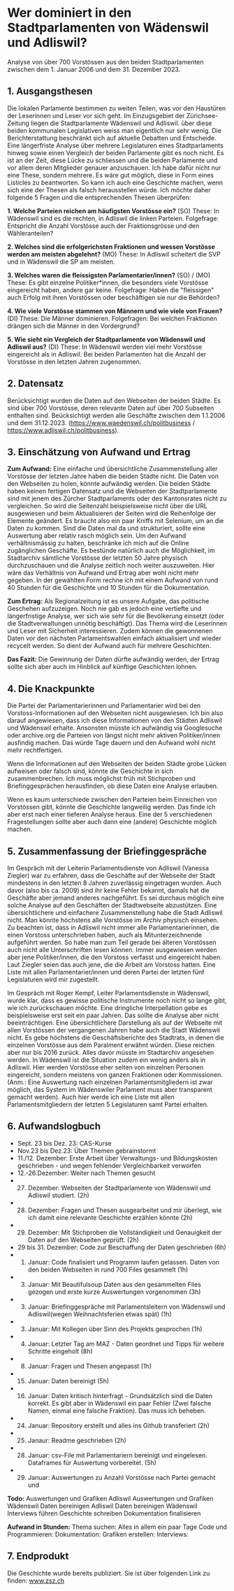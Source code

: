 # Wer dominiert in den Stadtparlamenten von Wädenswil und Adliswil?
Analyse von über 700 Vorstössen aus den beiden Stadtparlamenten zwischen dem 1. Januar 2006 und dem 31. Dezember 2023.

## 1. Ausgangsthesen
Die lokalen Parlamente bestimmen zu weiten Teilen, was vor den Haustüren der Leserinnen und Leser vor sich geht. Im Einzugsgebiet der Zürichsee-Zeitung liegen die Stadtparlamente Wädenswil und Adliswil. über diese beiden kommunalen Legislativen weiss man eigentlich nur sehr wenig. Die Berichterstattung beschränkt sich auf aktuelle Debatten und Entscheide. Eine längerfriste Analyse über mehrere Legislaturen eines Stadtparlaments hinweg sowie einen Vergleich der beiden Parlamente gibt es noch nicht. Es ist an der Zeit, diese Lücke zu schliessen und die beiden Parlamente und vor allem deren Mitglieder genauer anzuschauen. Ich habe dafür nicht nur eine These, sondern mehrere. Es wäre gut möglich, diese in Form eines Listicles zu beantworten. So kann ich auch eine Geschichte machen, wenn sich eine der Thesen als falsch herausstellen würde. Ich möchte daher folgende 5 Fragen und die entsprechenden Thesen überprüfen:

**1. Welche Parteien reichen am häufigsten Vorstösse ein?** (SO)
These: In Wädenswil sind es die rechten, in Adliswil die linken Parteien. Folgefrage: Entspricht die Anzahl Vorstösse auch der Fraktionsgrösse und den Wähleranteilen?

**2. Welches sind die erfolgerichsten Fraktionen und wessen Vorstösse werden am meisten abgelehnt?** (MO)
These: In Adliswil scheitert die SVP und in Wädenswil die SP am meisten.

**3. Welches waren die fleissigsten Parlamentarier/innen?** (SO) / (MO)
These: Es gibt einzelne Politiker*innen, die besonders viele Vorstösse eingereicht haben, andere gar keine. Folgefrage: Haben die "fleissigen" auch Erfolg mit ihren Vorstössen oder beschäftigen sie nur die Behörden?

**4. Wie viele Vorstösse stammen von Männern und wie viele von Frauen?** (DI)
These: Die Männer dominieren. Folgefragen: Bei welchen Fraktionen drängen sich die Männer in den Vordergrund?

**5. Wie sieht ein Vergleich der Stadtparlamente von Wädenswil und Adliswil aus?** (DI)
These: In Wädenswil werden viel mehr Vorstösse eingereicht als in Adliswil. Bei beiden Parlamenten hat die Anzahl der Vorstösse in den letzten Jahren zugenommen.


## 2. Datensatz 
Berücksichtigt wurden die Daten auf den Webseiten der beiden Städte. Es sind über 700 Vorstösse, deren relevante Daten auf über 700 Subseiten enthalten sind. Beücksichtigt werden alle Geschäfte zwischen dem 1.1.2006 und dem 31.12.2023. (https://www.waedenswil.ch/politbusiness / https://www.adliswil.ch/politbusiness). 


## 3. Einschätzung von Aufwand und Ertrag
**Zum Aufwand:** Eine einfache und übersichtliche Zusammenstellung aller Vorstösse der letzten Jahre haben die beiden Städte nicht. Die Daten von den Webseiten zu holen, könnte aufwändig werden. Die beiden Städte haben keinen fertigen Datensatz und die Webseiten der Stadtparlamente sind mit jenem des Zürcher Stadtparlaments oder des Kantonsrates nicht zu vergleichen. So wird die Seitenzahl beispielsweise nicht über die URL ausgewiesen und beim Aktualisieren der Seiten wird die Reihenfolge der Elemente geändert. Es braucht also ein paar Kniffs mit Selenium, um an die Daten zu kommen. Sind die Daten mal da und strukturiert, sollte eine Auswertung aber relativ rasch möglich sein. Um den Aufwand verhältnismässig zu halten, beschränke ich mich auf die Online zugänglichen Geschäfte. Es bestünde natürlich auch die Möglichkeit, im Stadtarchiv sämtliche Vorstösse der letzten 50 Jahre physisch durchzuschauen und die Analyse zeitlich noch weiter auszuweiten. Hier wäre das Verhältnis von Aufwand und Ertrag aber wohl nicht mehr gegeben. In der gewählten Form rechne ich mit einem Aufwand von rund 40 Stunden für die Geschichte und 10 Stunden für die Dokumentation.

**Zum Ertrag:** Als Regionalzeitung ist es unsere Aufgabe, das politische Geschehen aufzuzeigen. Noch nie gab es jedoch eine vertiefte und längerfristige Analyse, wer sich wie sehr für die Bevölkerung einsetzt (oder die Stadtverwaltungen unnötig beschäftigt). Das Thema wird die Leserinnen und Leser mit Sicherheit interessieren. Zudem können die gewonnenen Daten vor den nächsten Parlamentswahlen einfach aktualisiert und wieder recycelt werden. So dient der Aufwand auch für mehrere Geschichten.

**Das Fazit:** Die Gewinnung der Daten dürfte aufwändig werden, der Ertrag sollte sich aber auch im Hinblick auf künftige Geschichten lohnen.


## 4. Die Knackpunkte

Die Partei der Parlamentarierinnen und Parlamentarier wird bei den Vorstoss-Informationen auf den Webseiten nicht ausgewiesen. Ich bin also darauf angewiesen, dass ich diese Informationen von den Städten Adliswil und Wädenswil erhalte. Ansonsten müsste ich aufwändig via Googlesuche oder archive.org die Parteien von längst nicht mehr aktiven Politiker/innen ausfindig machen. Das würde Tage dauern und den Aufwand wohl nicht mehr rechtfertigen.

Wenn die Informationen auf den Webseiten der beiden Städte grobe Lücken aufweisen oder falsch sind, könnte die Geschichte in sich zusammenbrechen. Ich muss möglichst früh mit Stichproben und Briefinggesprächen herausfinden, ob diese Daten eine Analyse erlauben.

Wenn es kaum unterschiede zwischen den Parteien beim Einreichen von Vorstössen gibt, könnte die Geschichte langweilig werden. Das finde ich aber erst nach einer tieferen Analyse heraus. Eine der 5 verschiedenen Fragestellungen sollte aber auch dann eine (andere) Geschichte möglich machen.

## 5. Zusammenfassung der Briefinggespräche
Im Gespräch mit der Leiterin Parlamentsdienste von Adliswil (Vanessa Ziegler) war zu erfahren, dass die Geschäfte auf der Webseite der Stadt mindestens in den letzten 8 Jahren zuverlässig eingetragen wurden. Auch davor (also bis ca. 2009) sind ihr keine Fehler bekannt, damals hat die Geschäfte aber jemand anderes nachgeführt. Es sei durchaus möglich eine solche Analyse auf den Geschäften der Stadtwebseite abzustützen. Eine übersichtlichere und einfachere Zusammenstellung habe die Stadt Adliswil nicht. Man könnte höchstens alle Vorstösse im Archiv physisch einsehen. Zu beachten ist, dass  in Adliswil nicht immer alle Parlamentarierinnen, die einen Vorstoss unterschrieben haben, auch als Mitunterzeichnende aufgeführt werden. So habe man zum Teil gerade bei älteren Vorstössen auch nicht alle Unterschriften lesen können. Immer ausgewiesen werden aber jene Politiker/innen, die den Vorstoss verfasst und eingereicht haben. Laut Ziegler seien das auch jene, die die Arbeit am Vorstoss hatten. Eine Liste mit allen Parlamentarier/innen und deren Partei der letzten fünf Legislaturen wird mir zugestellt.

Im Gespräch mit Roger Kempf, Leiter Parlamentsdienste in Wädenswil, wurde klar, dass es gewisse politische Instrumente noch nicht so lange gibt, wie ich zurückschauen möchte. Eine dringliche Interpellation gebe es beispielsweise erst seit ein paar Jahren. Das sollte die Analyse aber nicht beeinträchtigen. 
Eine übersichtlichere Darstellung als auf der Webseite mit allen Vorstössen der vergangenen Jahren habe auch die Stadt Wädenswil nicht. Es gebe höchstens die Geschäftsberichte des Stadtrats, in denen die einzelnen Vorstösse aus dem Paralment erwähnt würden. Diese reichen aber nur bis 2016 zurück. Alles davor müsste im Stadtarchiv angesehen werden. In Wädenswil ist die Situation zudem ein wenig anders als in Adliswil. Hier werden Vorstösse eher selten von einzelnen Personen eingereicht, sondern meistens von ganzen Fraktionen oder Kommissionen. (Anm.: Eine Auswertung nach einzelnen Parlamentsmitgliedern ist zwar möglich, das System im Wädenswiler Parlament muss aber transparent gemacht werden). Auch hier werde ich eine Liste mit allen Parlamentsmitgliedern der letzten 5 Legislaturen samt Partei erhalten.

## 6. Aufwandslogbuch
- Sept. 23  bis Dez. 23: CAS-Kurse
- Nov.23 bis Dez.23: Über Themen gebrainstormt
- 11./12. Dezember: Erste Arbeit über Verwaltungs- und Bildungskosten geschrieben - und wegen fehlender Vergleichbarkeit verworfen
- 12.-26.Dezember: Weiter nach Themen gesucht
- 27. Dezember: Webseiten der Stadtparlamente von Wädenswil und Adliswil studiert. (2h)
- 28. Dezember: Fragen und Thesen ausgearbeitet und mir überlegt, wie ich damit eine relevante Geschichte erzählen könnte (2h)
- 29. Dezember: Mit Stichproben die Vollständigkeit und Genauigkeit der Daten auf den Webseiten geprüft. (2h)
- 29 bis 31. Dezember: Code zur Beschaffung der Daten geschrieben (6h)
- 1. Januar: Code finalisiert und Programm laufen gelassen. Daten von den beiden Webseiten in rund 700 Files gesammelt (1h)
- 3. Januar: Mit Beautifulsoup Daten aus den gesammelten Files gezogen und erste kurze Auswertungen vorgenommen (3h)
- 3. Januar: Briefinggespräche mit Parlamentsleitern von Wädenswil und Adliswil(wegen Weihnachtsferien etwas spät) (1h)
- 3. Januar: Mit Kollegen über Sinn des Projekts gesprochen (1h)
- 4. Januar: Letzter Tag am MAZ - Daten geordnet und Tipps für weitere Schritte eingeholt (8h)
- 8. Januar: Fragen und Thesen angepasst (1h)
- 15. Januar: Daten bereinigt (5h)
- 16. Januar: Daten kritisch hinterfragt - Grundsätzlich sind die Daten korrekt. Es gibt aber in Wädenswil ein paar Fehler (Zwei falsche Namen, einmal eine falsche Fraktion). Das muss ich beheben.
- 24. Januar: Repository erstellt und alles ins Github transferiert (2h)
- 25. Janaur: Readme geschrieben (2h)
- 28. Januar: csv-File mit Parlamentariern bereinigt und eingelesen. Dataframes für Auswertung vorbereitet. (5h)
- 29. Januar: Auswertungen zu Anzahl Vorstösse nach Partei gemacht und 


**Todo:**
Auswertungen und Grafiken Adliswil
Auswertungen und Grafiken Wädenswil
Daten bereinigen Adliswil
Daten bereinigen Wädenswil
Interviews führen
Geschichte schreiben
Dokumentation finalisieren

**Aufwand in Stunden:**
Thema suchen: Alles in allem ein paar Tage
Code und Programmieren:
Dokumentation:
Grafiken erstellen:
Interviews:


## 7. Endprodukt
Die Geschichte wurde bereits publiziert. Sie ist über folgenden Link zu finden: www.zsz.ch
